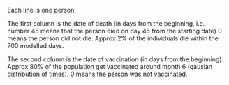 Each line is one person,

The first column is the date of death (in days from the beginning, 
i.e. number 45 means that the person died on day 45 from the starting date)
0 means the person did not die.
Approx 2% of the individuals die within the 700 modelled days.

The second column is the date of vaccination (in days from the beginning)
Approx 80% of the population get vaccinated around month 6 (gausian distribution of times).
0 means the person was not vaccinated.

